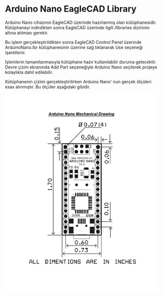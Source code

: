 # Arduino Nano EagleCAD Library

Arduino Nano cihazının EagleCAD üzerinde hazırlanmış olan kütüphanesidir. Kütüphaneyi indirdikten sonra EagleCAD üzerinde ilgili /libraries dizininin altına atılması gerekir.

Bu işlem gerçekleştirildikten sonra EagleCAD Control Panel üzerinde ArduinoNano.lbr kütüphanesinin üzerine sağ tıklanarak Use seçeneği işaretlenir.

İşlemlerin tamamlanmasıyla kütüphane hazır kullanılabilir duruma gelecektir. Devre çizim ekranında Add Part seçeneğiyle Arduino Nano seçilerek projeye kolaylıkla dahil edilebilir.

Kütüphanenin çizimi gerçekleştirilirken Arduino Nano' nun gerçek ölçüleri esas alınmıştır. Bu ölçüler aşağıdaki gibidir.


![alt text](https://github.com/berkayaltass/ArduinoNanoEagleLibrary/blob/master/arduinonanomechanicaldrawing.jpg)
